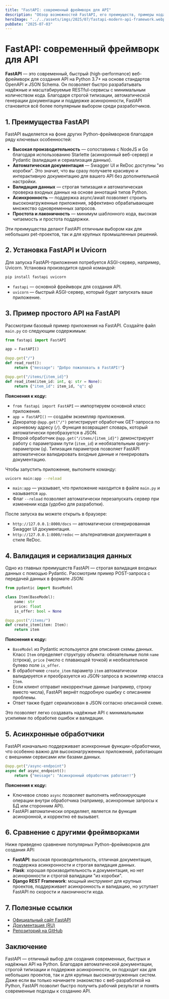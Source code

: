 ```yaml
---
title: "FastAPI: современный фреймворк для API"
description: "Обзор возможностей FastAPI, его преимуществ, примеры кода и сравнение с другими фреймворками для создания современных API на Python."
heroImage: "../../assets/imgs/2025/07/fastapi-modern-api-framework.webp"
pubDate: "2025-07-03"
---
```


# FastAPI: современный фреймворк для API

**FastAPI** — это современный, быстрый (high-performance) веб-фреймворк для создания API на Python 3.7+ на основе стандартов OpenAPI и JSON Schema. Он позволяет быстро разрабатывать надёжные и масштабируемые RESTful-сервисы с минимальным количеством кода. Благодаря строгой типизации, автоматической генерации документации и поддержке асинхронности, FastAPI становится всё более популярным выбором среди разработчиков.

## 1. Преимущества FastAPI

FastAPI выделяется на фоне других Python-фреймворков благодаря ряду ключевых особенностей:

- **Высокая производительность** — сопоставима с NodeJS и Go благодаря использованию Starlette (асинхронный веб-сервер) и Pydantic (валидация и сериализация данных).
- **Автоматическая документация** — Swagger UI и ReDoc доступны "из коробки". Это значит, что вы сразу получаете красивую и интерактивную документацию для вашего API без дополнительной настройки.
- **Валидация данных** — строгая типизация и автоматическая проверка входных данных на основе аннотаций типов Python.
- **Асинхронность** — поддержка async/await позволяет строить высоконагруженные приложения, эффективно обрабатывающие множество одновременных запросов.
- **Простота и лаконичность** — минимум шаблонного кода, высокая читаемость и простота поддержки.

Эти преимущества делают FastAPI отличным выбором как для небольших pet-проектов, так и для крупных промышленных решений.

## 2. Установка FastAPI и Uvicorn

Для запуска FastAPI-приложения потребуется ASGI-сервер, например, Uvicorn. Установка производится одной командой:

```bash
pip install fastapi uvicorn
```

- `fastapi` — основной фреймворк для создания API.
- `uvicorn` — быстрый ASGI-сервер, который будет запускать ваше приложение.

## 3. Пример простого API на FastAPI

Рассмотрим базовый пример приложения на FastAPI. Создайте файл `main.py` со следующим содержимым:

```python
from fastapi import FastAPI

app = FastAPI()

@app.get("/")
def read_root():
    return {"message": "Добро пожаловать в FastAPI!"}

@app.get("/items/{item_id}")
def read_item(item_id: int, q: str = None):
    return {"item_id": item_id, "q": q}
```

**Пояснения к коду:**
- `from fastapi import FastAPI` — импортируем основной класс приложения.
- `app = FastAPI()` — создаём экземпляр приложения.
- Декоратор `@app.get("/")` регистрирует обработчик GET-запроса по корневому адресу (`/`). Функция возвращает словарь, который автоматически преобразуется в JSON.
- Второй обработчик `@app.get("/items/{item_id}")` демонстрирует работу с параметрами пути (`item_id`) и необязательным query-параметром (`q`). Типизация параметров позволяет FastAPI автоматически валидировать входные данные и генерировать документацию.

Чтобы запустить приложение, выполните команду:

```bash
uvicorn main:app --reload
```

- `main:app` — указывает, что приложение находится в файле `main.py` и называется `app`.
- Флаг `--reload` позволяет автоматически перезапускать сервер при изменении кода (удобно для разработки).

После запуска вы можете открыть в браузере:
- `http://127.0.0.1:8000/docs` — автоматически сгенерированная Swagger UI документация.
- `http://127.0.0.1:8000/redoc` — альтернативная документация в стиле ReDoc.

## 4. Валидация и сериализация данных

Одно из главных преимуществ FastAPI — строгая валидация входных данных с помощью Pydantic. Рассмотрим пример POST-запроса с передачей данных в формате JSON:

```python
from pydantic import BaseModel

class Item(BaseModel):
    name: str
    price: float
    is_offer: bool = None

@app.post("/items/")
def create_item(item: Item):
    return item
```

**Пояснения к коду:**
- `BaseModel` из Pydantic используется для описания схемы данных. Класс `Item` определяет структуру объекта: обязательные поля `name` (строка), `price` (число с плавающей точкой) и необязательное булево поле `is_offer`.
- В обработчике `create_item` параметр `item` автоматически валидируется и преобразуется из JSON-запроса в экземпляр класса `Item`.
- Если клиент отправит некорректные данные (например, строку вместо числа), FastAPI вернёт подробную ошибку с описанием проблемы.
- Ответ также будет сериализован в JSON согласно описанной схеме.

Это позволяет легко создавать надёжные API с минимальными усилиями по обработке ошибок и валидации.

## 5. Асинхронные обработчики

FastAPI изначально поддерживает асинхронные функции-обработчики, что особенно важно для высоконагруженных приложений, работающих с внешними сервисами или базами данных.

```python
@app.get("/async-endpoint")
async def async_endpoint():
    return {"message": "Асинхронный обработчик работает!"}
```

**Пояснения к коду:**
- Ключевое слово `async` позволяет выполнять неблокирующие операции внутри обработчика (например, асинхронные запросы к БД или сторонним API).
- FastAPI автоматически определяет, является ли функция асинхронной, и корректно её вызывает.

## 6. Сравнение с другими фреймворками

Ниже приведено сравнение популярных Python-фреймворков для создания API:

- **FastAPI**: высокая производительность, отличная документация, поддержка асинхронности и строгая валидация данных.
- **Flask**: хорошая производительность и документация, но нет асинхронности и строгой валидации "из коробки".
- **Django REST Framework**: мощный инструмент для крупных проектов, поддерживает асинхронность и валидацию, но уступает FastAPI по скорости и лаконичности кода.

## 7. Полезные ссылки

- [Официальный сайт FastAPI](https://fastapi.tiangolo.com/ru/)
- [Документация (RU)](https://fastapi.tiangolo.com/ru/)
- [Репозиторий на GitHub](https://github.com/tiangolo/fastapi)

## Заключение

FastAPI — отличный выбор для создания современных, быстрых и надёжных API на Python. Благодаря автоматической документации, строгой типизации и поддержке асинхронности, он подходит как для небольших проектов, так и для крупных высоконагруженных систем. Даже если вы только начинаете знакомство с веб-разработкой на Python, FastAPI позволит быстро получить рабочий результат и понять современные подходы к созданию API. 

